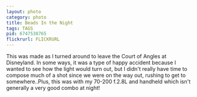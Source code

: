 ```yaml
---
layout: photo
category: photo
title: Beads In the Night
tags: TAGS
pid: 6747538765
flickrurl: FLICKRURL
---
```


This was made as I turned around to leave the Court of Angles at Disneyland. In some ways, it was a type of happy accident because I wanted to see how the light would turn out, but I didn't really have time to compose much of a shot since we were on the way out, rushing to get to somewhere..Plus, this was with my 70-200 f.2.8L and handheld which isn't generally a very good combo at night!
